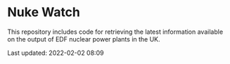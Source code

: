 # Nuke Watch

This repository includes code for retrieving the latest information available on the output of EDF nuclear power plants in the UK.

Last updated: 2022-02-02 08:09